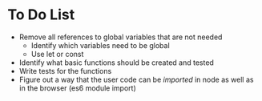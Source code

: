 # To Do List

* Remove all references to global variables that are not needed
  * Identify which variables need to be global
  * Use let or const
* Identify what basic functions should be created and tested
* Write tests for the functions
* Figure out a way that the user code can be *imported* in node as well as in the browser (es6 module import)





